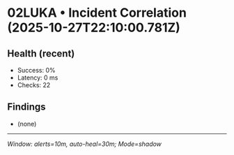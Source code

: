 # 02LUKA • Incident Correlation (2025-10-27T22:10:00.781Z)

## Health (recent)
- Success: 0%
- Latency: 0 ms
- Checks: 22

## Findings
- (none)

---
_Window: alerts=10m, auto-heal=30m; Mode=shadow_